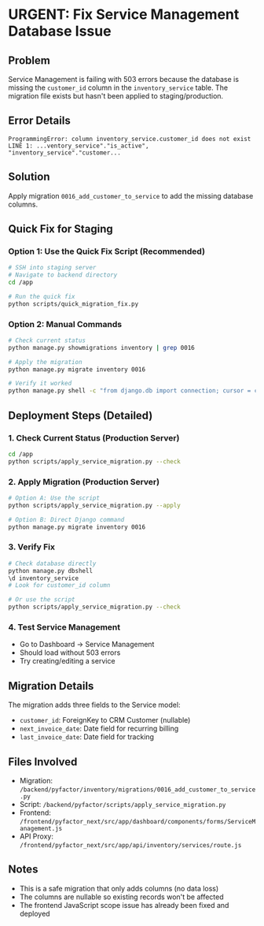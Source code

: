 # URGENT: Fix Service Management Database Issue

## Problem
Service Management is failing with 503 errors because the database is missing the `customer_id` column in the `inventory_service` table. The migration file exists but hasn't been applied to staging/production.

## Error Details
```
ProgrammingError: column inventory_service.customer_id does not exist
LINE 1: ...ventory_service"."is_active", "inventory_service"."customer...
```

## Solution
Apply migration `0016_add_customer_to_service` to add the missing database columns.

## Quick Fix for Staging

### Option 1: Use the Quick Fix Script (Recommended)
```bash
# SSH into staging server
# Navigate to backend directory
cd /app

# Run the quick fix
python scripts/quick_migration_fix.py
```

### Option 2: Manual Commands
```bash
# Check current status
python manage.py showmigrations inventory | grep 0016

# Apply the migration
python manage.py migrate inventory 0016

# Verify it worked
python manage.py shell -c "from django.db import connection; cursor = connection.cursor(); cursor.execute('SELECT column_name FROM information_schema.columns WHERE table_name=\\'inventory_service\\' AND column_name=\\'customer_id\\';'); print('Column exists:', bool(cursor.fetchone()))"
```

## Deployment Steps (Detailed)

### 1. Check Current Status (Production Server)
```bash
cd /app
python scripts/apply_service_migration.py --check
```

### 2. Apply Migration (Production Server)
```bash
# Option A: Use the script
python scripts/apply_service_migration.py --apply

# Option B: Direct Django command
python manage.py migrate inventory 0016
```

### 3. Verify Fix
```bash
# Check database directly
python manage.py dbshell
\d inventory_service
# Look for customer_id column

# Or use the script
python scripts/apply_service_migration.py --check
```

### 4. Test Service Management
- Go to Dashboard → Service Management
- Should load without 503 errors
- Try creating/editing a service

## Migration Details
The migration adds three fields to the Service model:
- `customer_id`: ForeignKey to CRM Customer (nullable)
- `next_invoice_date`: Date field for recurring billing
- `last_invoice_date`: Date field for tracking

## Files Involved
- Migration: `/backend/pyfactor/inventory/migrations/0016_add_customer_to_service.py`
- Script: `/backend/pyfactor/scripts/apply_service_migration.py`
- Frontend: `/frontend/pyfactor_next/src/app/dashboard/components/forms/ServiceManagement.js`
- API Proxy: `/frontend/pyfactor_next/src/app/api/inventory/services/route.js`

## Notes
- This is a safe migration that only adds columns (no data loss)
- The columns are nullable so existing records won't be affected
- The frontend JavaScript scope issue has already been fixed and deployed